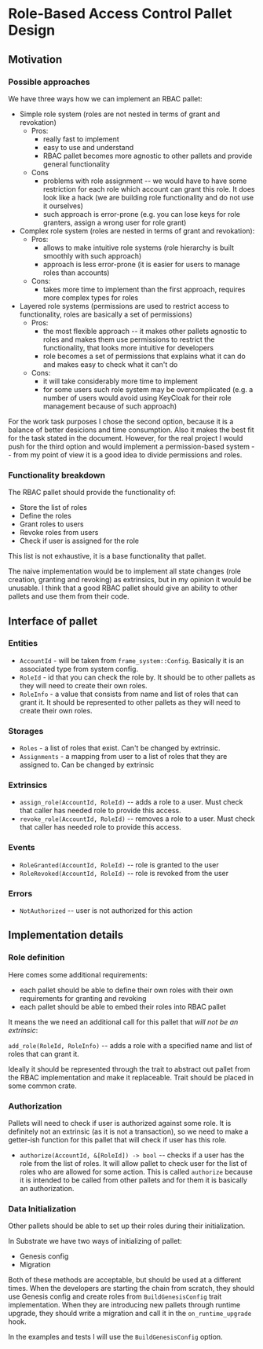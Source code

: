 # Role-Based Access Control Pallet Design

## Motivation

### Possible approaches

We have three ways how we can implement an RBAC pallet:

* Simple role system (roles are not nested in terms of grant and revokation)
    * Pros:
        * really fast to implement
        * easy to use and understand
        * RBAC pallet becomes more agnostic to other pallets and provide general functionality
    * Cons
        * problems with role assignment -- we would have to have some restriction for each role which account can grant this role. It does look like a hack (we are building role functionality and do not use it ourselves)
        * such approach is error-prone (e.g. you can lose keys for role granters, assign a wrong user for role grant)
* Complex role system (roles are nested in terms of grant and revokation):
    * Pros:
        * allows to make intuitive role systems (role hierarchy is built smoothly with such approach)
        * approach is less error-prone (it is easier for users to manage roles than accounts)
    * Cons:
        * takes more time to implement than the first approach, requires more complex types for roles
* Layered role systems (permissions are used to restrict access to functionality, roles are basically a set of permissions)
    * Pros:
        * the most flexible approach -- it makes other pallets agnostic to roles and makes them use permissions to restrict the functionality, that looks more intuitive for developers
        * role becomes a set of permissions that explains what it can do and makes easy to check what it can't do
    * Cons:
        * it will take considerably more time to implement
        * for some users such role system may be overcomplicated (e.g. a number of users would avoid using KeyCloak for their role management because of such approach)

For the work task purposes I chose the second option, because it is a balance of better desicions and time consumption. Also it makes the best fit for the task stated in the document. However, for the real project I would push for the third option and would implement a permission-based system -- from my point of view it is a good idea to divide permissions and roles.

### Functionality breakdown

The RBAC pallet should provide the functionality of:

* Store the list of roles
* Define the roles
* Grant roles to users
* Revoke roles from users
* Check if user is assigned for the role

This list is not exhaustive, it is a base functionality that pallet.

The naive implementation would be to implement all state changes (role creation, granting and revoking) as extrinsics, but in my opinion it would be unusable. I think that a good RBAC pallet should give an ability to other pallets and use them from their code.

## Interface of pallet

### Entities

* `AccountId` - will be taken from `frame_system::Config`. Basically it is an associated type from system config.
* `RoleId` - id that you can check the role by. It should be to other pallets as they will need to create their own roles.
* `RoleInfo` - a value that consists from name and list of roles that can grant it. It should be represented to other pallets as they will need to create their own roles. 

### Storages

* `Roles` - a list of roles that exist. Can't be changed by extrinsic.
* `Assignments` - a mapping from user to a list of roles that they are assigned to. Can be changed by extrinsic

### Extrinsics

* `assign_role(AccountId, RoleId)` -- adds a role to a user. Must check that caller has needed role to provide this access.
* `revoke_role(AccountId, RoleId)` -- removes a role to a user. Must check that caller has needed role to provide this access.

### Events

* `RoleGranted(AccountId, RoleId)` -- role is granted to the user
* `RoleRevoked(AccountId, RoleId)` -- role is revoked from the user

### Errors

* `NotAuthorized` -- user is not authorized for this action

## Implementation details

### Role definition

Here comes some additional requirements:

* each pallet should be able to define their own roles with their own requirements for granting and revoking
* each pallet should be able to embed their roles into RBAC pallet

It means the we need an additional call for this pallet that *will not be an extrinsic*:

`add_role(RoleId, RoleInfo)` -- adds a role with a specified name and list of roles that can grant it.

Ideally it should be represented through the trait to abstract out pallet from the RBAC implementation and make it replaceable. Trait should be placed in some common crate. 

### Authorization

Pallets will need to check if user is authorized against some role. It is definitely not an extrinsic (as it is not a transaction), so we need to make a getter-ish function for this pallet that will check if user has this role.

* `authorize(AccountId, &[RoleId]) -> bool` -- checks if a user has the role from the list of roles. It will allow pallet to check user for the list of roles who are allowed for some action. This is called `authorize` because it is intended to be called from other pallets and for them it is basically an authorization.


### Data Initialization

Other pallets should be able to set up their roles during their initialization.

In Substrate we have two ways of initializing of pallet:

* Genesis config
* Migration

Both of these methods are acceptable, but should be used at a different times. When the developers are starting the chain from scratch, they should use Genesis config and create roles from `BuildGenesisConfig` trait implementation.
When they are introducing new pallets through runtime upgrade, they should write a migration and call it in the `on_runtime_upgrade` hook.

In the examples and tests I will use the `BuildGenesisConfig` option.